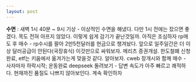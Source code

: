 ```yaml
---
layout: post
---
```

**수면** : 새벽 1시 40분 ~ 9시 기상 - 이상적인 수면을 해냈다. 다만 1시 전에는 잤으면 좋겠다. 목도 전혀 아프지 않았다. 이렇게 쉽게 감기가 끝난것일까. 아직은 조심하자
rp매도 후 매수 - rp수시를 팔아 2만5천달러를 현금으로 챙겨놨다. 앞으로 일주일간은 더 이상 달러공급이 안된다(국장휴식) 이것만으로 싸워보자.
메리츠 증권개설. 한도철폐 신청완료, etf는 키움에서 옮겨가는게 맞을것 같다. 알아보자.
cweb 장개시와 함께 매수 - 사자마자 하락시작;
운동완료
deepseek 돌려보기 - 답변 속도가 아주 빠르고 쾌적하다. 현재까진 품질도 나쁘지 않아보인다. 계속 확인하자